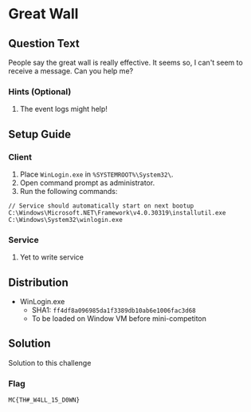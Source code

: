 # Great Wall

## Question Text

People say the great wall is really effective. It seems so, I can't seem to receive a message. Can you help me?

### Hints (Optional)
1. The event logs might help!

## Setup Guide
### Client
1. Place `WinLogin.exe` in `%SYSTEMROOT%\System32\`.
2. Open command prompt as administrator.
3. Run the following commands:  
```
// Service should automatically start on next bootup
C:\Windows\Microsoft.NET\Framework\v4.0.30319\installutil.exe C:\Windows\System32\winlogin.exe
```

### Service
1. Yet to write service

## Distribution
- WinLogin.exe
    - SHA1: `ff4df8a096985da1f3389db10ab6e1006fac3d68`
    - To be loaded on Window VM before mini-competiton

## Solution
Solution to this challenge

### Flag
`MC{TH#_W4LL_15_D0WN}`
